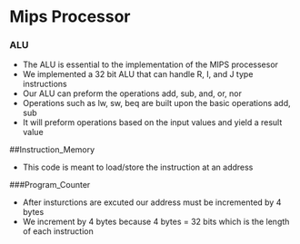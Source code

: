 # Mips Processor
### ALU
- The ALU is essential to the implementation of the MIPS processesor 
- We implemented a 32 bit ALU that can handle R, I, and J type instructions
- Our ALU can preform the operations add, sub, and, or, nor
- Operations such as lw, sw, beq are built upon the basic operations add, sub
- It will preform operations based on the input values and yield a result value

##Instruction_Memory
- This code is meant to load/store the instruction at an address

###Program_Counter
- After insturctions are excuted our address must be incremented by 4 bytes
- We increment by 4 bytes because 4 bytes = 32 bits which is the length of each instruction